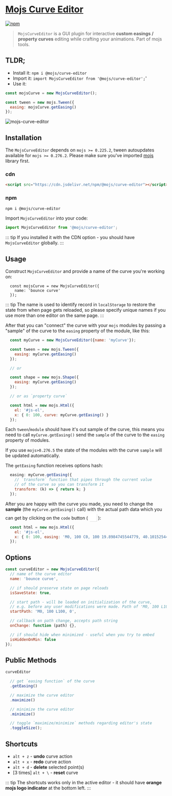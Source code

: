 # [Mojs Curve Editor](https://github.com/mojs/mojs-curve-editor)
[![npm](https://img.shields.io/npm/v/@mojs/curve-editor.svg)](https://www.npmjs.com/package/@mojs/curve-editor)

> `MojsCurveEditor` is a GUI plugin for interactive **custom easings / property curves** editing while crafting your animations. Part of mojs tools.

## TLDR;
* Install it: `npm i @mojs/curve-editor`
* Import it: `import MojsCurveEditor from '@mojs/curve-editor';`'
* Use it:
```js
const mojsCurve = new MojsCurveEditor();

const tween = new mojs.Tween({
  easing: mojsCurve.getEasing()
});
```

![mojs-curve-editor](https://raw.githubusercontent.com/mojs/mojs-curve-editor/master/logo.png)

<MojsCurveEditorExample dark />

## Installation

The `MojsCurveEditor` depends on `mojs >= 0.225.2`, tween autoupdates available for `mojs >= 0.276.2`. Please make sure you've imported [mojs](https://github.com/mojs/mojs) library first.

### cdn
```html
<script src="https://cdn.jsdelivr.net/npm/@mojs/curve-editor"></script>
```
### npm
```bash
npm i @mojs/curve-editor
```

Import `MojsCurveEditor` into your code:

```js
import MojsCurveEditor from '@mojs/curve-editor';
```

::: tip
If you installed it with the CDN option - you should have `MojsCurveEditor` globally.
:::

## Usage

Construct `MojsCurveEditor` and provide a name of the curve you're working on:

```js{2}
  const mojsCurve = new MojsCurveEditor({
    name: 'bounce curve'
  });
```
::: tip
The name is used to
identify record in `localStorage` to restore the state from
when page gets reloaded, so please specify unique names if
you use more than one editor on the same page.
:::

After that you can "connect" the curve with your `mojs` modules by passing a "sample" of the curve to the `easing` property of the module, like this:

```js
  const myCurve = new MojsCurveEditor({name: 'myCurve'});

  const tween = new mojs.Tween({
    easing: myCurve.getEasing()
  });

  // or

  const shape = new mojs.Shape({
    easing: myCurve.getEasing()
  });

  // or as `property curve`

  const html = new mojs.Html({
    el: '#js-el',
    x: { 0: 100, curve: myCurve.getEasing() }
  });

```

Each `tween`/`module` should have it's out sample of the curve, this means you need to call `myCurve.getEasing()` send the `sample` of the curve to the `easing` property of modules.  

If you use `mojs>0.276.5` the state of the modules with the curve `sample` will be updated automatically.

The `getEasing` function receives options hash:

```js
  easing: myCurve.getEasing({
    // `transform` function that pipes through the current value
    // of the curve so you can transform it
    transform: (k) => { return k; }
  });

```

After you are happy with the curve you made, you need to change the **sample** (the `myCurve.getEasing()` call) with the actual path data which you can get by clicking on the `code` button ( <svg width="32" style="position: relative; top: 0.4em; width: 24px; height: 24px; display: inline-block; background: #fff; border-radius: 3px; box-shadow: 1px 1px 0 rgba(0,0,0,.15);" viewBox="0 0 32 32"><use xlink:href="#maximize-shape"></use></svg> ):

```js
  const html = new mojs.Html({
    el: '#js-el',
    x: { 0: 100, easing: 'M0, 100 C0, 100 19.8984745544779, 40.10152544552211 30, 30 C40.1015254455221, 19.89847455447789 80, 45 80, 45 C80, 45 100, 0 100, 0 ' }
  });
```

## Options

```js
const curveEditor = new MojsCurveEditor({
  // name of the curve editor
  name: 'bounce curve',

  // if should preserve state on page reloads
  isSaveState: true,

  // start path - will be loaded on initialization of the curve,
  // e.g. before any user modifications were made. Path of 'M0, 100 L100, 0' is set by default.
  startPath: 'M0, 100 L100, 0',

  // callback on path change, accepts path string
  onChange: function (path) {},

  // if should hide when minimized - useful when you try to embed
  isHiddenOnMin: false
});
```

## Public Methods

```js
curveEditor

  // get `easing function` of the curve
  .getEasing()

  // maximize the curve editor
  .maximize()

  // minimize the curve editor
  .minimize()

  // toggle `maximize/minimize` methods regarding editor's state
  .toggleSize();
```

## Shortcuts

- `alt + z`  - **undo** curve action
- `alt + x`  - **redo** curve action
- `alt + d`  - **delete** selected point(s)
- [3 times] `alt + \`  - **reset** curve

::: tip
The shortcuts works only in the active editor - it should have **orange mojs logo indicator** at the bottom left.
:::
